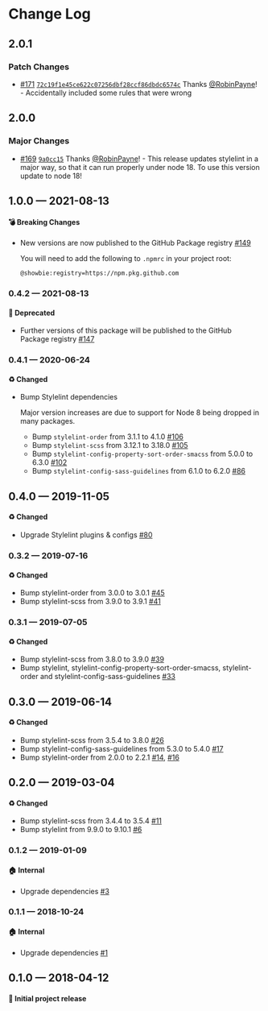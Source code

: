 # Change Log

## 2.0.1

### Patch Changes

- [#171](https://github.com/showbie/showbie-stylelint-config/pull/171) [`72c19f1e45ce622c07256dbf28ccf86dbdc6574c`](https://github.com/showbie/showbie-stylelint-config/commit/72c19f1e45ce622c07256dbf28ccf86dbdc6574c) Thanks [@RobinPayne](https://github.com/RobinPayne)! - Accidentally included some rules that were wrong

## 2.0.0

### Major Changes

- [#169](https://github.com/showbie/showbie-stylelint-config/pull/169) [`9a0cc15`](https://github.com/showbie/showbie-stylelint-config/commit/9a0cc15cc0d22207ee2b8d7fbe3b32c7b2786bbf) Thanks [@RobinPayne](https://github.com/RobinPayne)! - This release updates stylelint in a major way, so that it can run properly under node 18. To use this version update to node 18!

## 1.0.0 — 2021-08-13

#### 💣 Breaking Changes

- New versions are now published to the GitHub Package registry [#149](https://github.com/showbie/showbie-stylelint-config/pull/149)

  You will need to add the following to `.npmrc` in your project root:

  ```
  @showbie:registry=https://npm.pkg.github.com
  ```

### 0.4.2 — 2021-08-13

#### 🚚 Deprecated

- Further versions of this package will be published to the GitHub Package registry [#147](https://github.com/showbie/showbie-stylelint-config/pull/147)

### 0.4.1 — 2020-06-24

#### ♻️ Changed

- Bump Stylelint dependencies

  Major version increases are due to support for Node 8 being dropped in many packages.

  - Bump `stylelint-order` from 3.1.1 to 4.1.0 [#106](https://github.com/showbie/showbie-stylelint-config/pull/106)
  - Bump `stylelint-scss` from 3.12.1 to 3.18.0 [#105](https://github.com/showbie/showbie-stylelint-config/pull/105)
  - Bump `stylelint-config-property-sort-order-smacss` from 5.0.0 to 6.3.0 [#102](https://github.com/showbie/showbie-stylelint-config/pull/102)
  - Bump `stylelint-config-sass-guidelines` from 6.1.0 to 6.2.0 [#86](https://github.com/showbie/showbie-stylelint-config/pull/86)

## 0.4.0 — 2019-11-05

#### ♻️ Changed

- Upgrade Stylelint plugins & configs [#80](https://github.com/showbie/showbie-stylelint-config/pull/80)

### 0.3.2 — 2019-07-16

#### ♻️ Changed

- Bump stylelint-order from 3.0.0 to 3.0.1 [#45](https://github.com/showbie/showbie-stylelint-config/pull/45)
- Bump stylelint-scss from 3.9.0 to 3.9.1 [#41](https://github.com/showbie/showbie-stylelint-config/pull/41)

### 0.3.1 — 2019-07-05

#### ♻️ Changed

- Bump stylelint-scss from 3.8.0 to 3.9.0 [#39](https://github.com/showbie/showbie-stylelint-config/pull/39)
- Bump stylelint, stylelint-config-property-sort-order-smacss, stylelint-order and stylelint-config-sass-guidelines [#33](https://github.com/showbie/showbie-stylelint-config/pull/33)

## 0.3.0 — 2019-06-14

#### ♻️ Changed

- Bump stylelint-scss from 3.5.4 to 3.8.0 [#26](https://github.com/showbie/showbie-stylelint-config/pull/26)
- Bump stylelint-config-sass-guidelines from 5.3.0 to 5.4.0 [#17](https://github.com/showbie/showbie-stylelint-config/pull/17)
- Bump stylelint-order from 2.0.0 to 2.2.1 [#14](https://github.com/showbie/showbie-stylelint-config/pull/14), [#16](https://github.com/showbie/showbie-stylelint-config/pull/16)

## 0.2.0 — 2019-03-04

#### ♻️ Changed

- Bump stylelint-scss from 3.4.4 to 3.5.4 [#11](https://github.com/showbie/showbie-stylelint-config/pull/11)
- Bump stylelint from 9.9.0 to 9.10.1 [#6](https://github.com/showbie/showbie-stylelint-config/pull/6)

### 0.1.2 — 2019-01-09

#### 🏠 Internal

- Upgrade dependencies [#3](https://github.com/showbie/showbie-stylelint-config/pull/3)

### 0.1.1 — 2018-10-24

#### 🏠 Internal

- Upgrade dependencies [#1](https://github.com/showbie/showbie-stylelint-config/pull/1)

## 0.1.0 — 2018-04-12

#### 🎉 Initial project release
